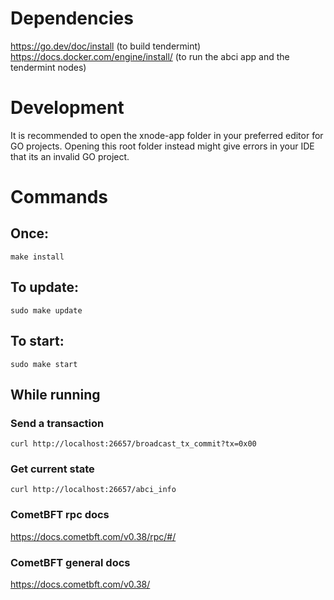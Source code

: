# Dependencies

https://go.dev/doc/install (to build tendermint)  
https://docs.docker.com/engine/install/ (to run the abci app and the tendermint nodes)

# Development

It is recommended to open the xnode-app folder in your preferred editor for GO projects. Opening this root folder instead might give errors in your IDE that its an invalid GO project.

# Commands

## Once:

```
make install
```

## To update:

```
sudo make update
```

## To start:

```
sudo make start
```

## While running

### Send a transaction

```
curl http://localhost:26657/broadcast_tx_commit?tx=0x00
```

### Get current state

```
curl http://localhost:26657/abci_info
```

### CometBFT rpc docs

https://docs.cometbft.com/v0.38/rpc/#/

### CometBFT general docs

https://docs.cometbft.com/v0.38/

